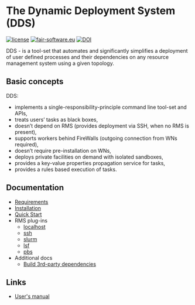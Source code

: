 # The Dynamic Deployment System (DDS)

[![license](https://alfa-ci.gsi.de/shields/badge/license-LGPL--3.0-orange.svg)](COPYRIGHT)
[![fair-software.eu](https://img.shields.io/badge/fair--software.eu-%E2%97%8F%20%20%E2%97%8F%20%20%E2%97%8B%20%20%E2%97%8F%20%20%E2%97%8B-orange)](https://fair-software.eu)
[![DOI](https://zenodo.org/badge/16586922.svg)](https://zenodo.org/badge/latestdoi/16586922)

DDS - is a tool-set that automates and significantly simplifies a deployment of user defined processes and their dependencies on any resource management system using a given topology.

## Basic concepts

DDS:

- implements a single-responsibility-principle command line tool-set and APIs,
- treats users’ tasks as black boxes,
- doesn’t depend on RMS (provides deployment via SSH, when no RMS is present),
- supports workers behind FireWalls (outgoing connection from WNs required),
- doesn’t require pre-installation on WNs,
- deploys private facilities on demand with isolated sandboxes,
- provides a key-value properties propagation service for tasks,
- provides a rules based execution of tasks.

## Documentation

- [Requirements](./docs/requirements.md)
- [Installation](./docs/install.md)
- [Quick Start](./docs/quick-start.md)
- RMS plug-ins
  - [localhost](./plugins/dds-submit-localhost/README.md)
  - [ssh](./plugins/dds-submit-ssh/README.md)
  - [slurm](./plugins/dds-submit-slurm/README.md)
  - [lsf](./plugins/dds-submit-lsf/README.md)
  - [pbs](./plugins/dds-submit-pbs/README.md)
- Additional docs
  - [Build 3rd-party dependencies](./docs/3rd-party.md)

## Links

- [User's manual](http://dds.gsi.de/documentation.html)
